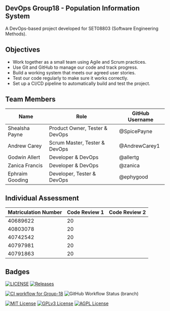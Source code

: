 ## DevOps Group18 - Population Information System

A DevOps-based project developed for SET08803 (Software Engineering Methods).

## Objectives
- Work together as a small team using Agile and Scrum practices.
- Use Git and GitHub to manage our code and track progress.
- Build a working system that meets our agreed user stories.
- Test our code regularly to make sure it works correctly.
- Set up a CI/CD pipeline to automatically build and test the project.

## Team Members
| Name           | Role                           | GitHub Username |
|--------------- |------------------------------- |-----------------|
| Shealsha Payne | Product Owner, Tester & DevOps | @SpicePayne     |
| Andrew Carey   | Scrum Master, Tester & DevOps  | @AndrewCarey1   |
| Godwin Allert  | Developer & DevOps             | @allertg       | 
| Zanica Francis | Developer & DevOps             | @zanica        | 
| Ephraim Gooding| Developer, Tester & DevOps     | @ephygood      | 

## Individual Assessment
| Matriculation Number         |Code Review 1| Code Review 2|
|------------------------------|-------------|--------------|
|  40689622                    |     20      |              | 
|  40803078                    |     20      |              |
|  40742542                    |     20      |              |
|  40797981                    |     20      |              |
|  40791863                    |     20      |              |

## Badges

[![LICENSE](https://img.shields.io/github/license/SpicePayne/devops.svg?style=flat-square)](https://github.com/SpicePayne/devops-group18/blob/master/LICENSE)
[![Releases](https://img.shields.io/github/release/SpicePayne/devops-group18/all.svg?style=flat-square)](https://github.com/SpicePayne/devops-group18/releases)

[![CI workflow for Group-18](https://github.com/SpicePayne/devops-group18/actions/workflows/main.yml/badge.svg)](https://github.com/SpicePayne/devops-group18/actions/workflows/main.yml)
![GitHub Workflow Status (branch)](https://img.shields.io/github/actions/workflow/status/SpicePayne/devops-group18/main.yml?branch=develop&style=flat-square)

[![MIT License](https://img.shields.io/badge/License-MIT-green.svg)](https://choosealicense.com/licenses/mit/)
[![GPLv3 License](https://img.shields.io/badge/License-GPL%20v3-yellow.svg)](https://opensource.org/licenses/)
[![AGPL License](https://img.shields.io/badge/license-AGPL-blue.svg)](http://www.gnu.org/licenses/agpl-3.0)
